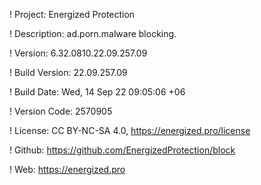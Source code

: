 ! Project: Energized Protection

! Description: ad.porn.malware blocking.

! Version: 6.32.0810.22.09.257.09

! Build Version: 22.09.257.09

! Build Date: Wed, 14 Sep 22 09:05:06 +06

! Version Code: 2570905

! License: CC BY-NC-SA 4.0, https://energized.pro/license

! Github: https://github.com/EnergizedProtection/block

! Web: https://energized.pro

